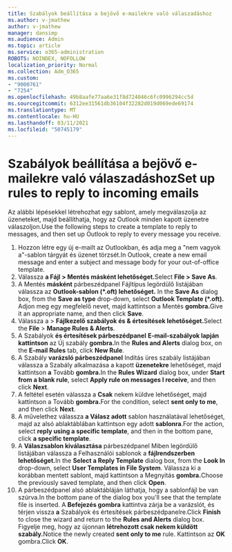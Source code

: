 ```yaml
---
title: Szabályok beállítása a bejövő e-mailekre való válaszadáshoz
ms.author: v-jmathew
author: v-jmathew
manager: dansimp
ms.audience: Admin
ms.topic: article
ms.service: o365-administration
ROBOTS: NOINDEX, NOFOLLOW
localization_priority: Normal
ms.collection: Adm_O365
ms.custom:
- "9000761"
- "7254"
ms.openlocfilehash: 49b8aafe77aa6e31f8d724046c6fc0996294cc5d
ms.sourcegitcommit: 6312ee31561db36104f32282d019d069ede69174
ms.translationtype: MT
ms.contentlocale: hu-HU
ms.lasthandoff: 03/11/2021
ms.locfileid: "50745179"
---
```

# <a name="set-up-rules-to-reply-to-incoming-emails"></a><span data-ttu-id="2da3d-102">Szabályok beállítása a bejövő e-mailekre való válaszadáshoz</span><span class="sxs-lookup"><span data-stu-id="2da3d-102">Set up rules to reply to incoming emails</span></span>

<span data-ttu-id="2da3d-103">Az alábbi lépésekkel létrehozhat egy sablont, amely megválaszolja az üzeneteket, majd beállíthatja, hogy az Outlook minden kapott üzenetre válaszoljon.</span><span class="sxs-lookup"><span data-stu-id="2da3d-103">Use the following steps to create a template to reply to messages, and then set up Outlook to reply to every message you receive.</span></span>

1. <span data-ttu-id="2da3d-104">Hozzon létre egy új e-mailt az Outlookban, és adja meg a "nem vagyok a"-sablon tárgyát és üzenet törzsét.</span><span class="sxs-lookup"><span data-stu-id="2da3d-104">In Outlook, create a new email message and enter a subject and message body for your out-of-office template.</span></span>
2. <span data-ttu-id="2da3d-105">Válassza **a Fájl > Mentés másként lehetőséget.**</span><span class="sxs-lookup"><span data-stu-id="2da3d-105">Select **File > Save As**.</span></span>
3. <span data-ttu-id="2da3d-106">A Mentés **másként** párbeszédpanel Fájltípus legördülő listájában válassza az **Outlook-sablon (\*.oft) lehetőséget.** </span><span class="sxs-lookup"><span data-stu-id="2da3d-106">In the **Save As** dialog box, from the **Save as type** drop-down, select **Outlook Template (\*.oft).**</span></span> <span data-ttu-id="2da3d-107">Adjon meg egy megfelelő nevet, majd kattintson a Mentés **gombra.**</span><span class="sxs-lookup"><span data-stu-id="2da3d-107">Give it an appropriate name, and then click **Save**.</span></span>
4. <span data-ttu-id="2da3d-108">Válassza a  >  **Fájlkezelő szabályok és & értesítések lehetőséget.**</span><span class="sxs-lookup"><span data-stu-id="2da3d-108">Select the **File** > **Manage Rules & Alerts**.</span></span>
5. <span data-ttu-id="2da3d-109">A Szabályok **és értesítések párbeszédpanel** **E-mail-szabályok lapján kattintson** az Új szabály **gombra.**</span><span class="sxs-lookup"><span data-stu-id="2da3d-109">In the **Rules and Alerts** dialog box, on the **E-mail Rules** tab, click **New Rule**.</span></span>
6. <span data-ttu-id="2da3d-110">A Szabály **varázsló párbeszédpanel** Indítás üres szabály listájában válassza a Szabály alkalmazása a kapott **üzenetekre** lehetőséget, majd kattintson **a** Tovább **gombra.**</span><span class="sxs-lookup"><span data-stu-id="2da3d-110">In the **Rules Wizard** dialog box, under **Start from a blank rule**, select **Apply rule on messages I receive**, and then click **Next**.</span></span>
7. <span data-ttu-id="2da3d-111">A feltétel esetén válassza a **Csak** nekem küldve lehetőséget, majd kattintson a Tovább **gombra.**</span><span class="sxs-lookup"><span data-stu-id="2da3d-111">For the condition, select **sent only to me**, and then click **Next**.</span></span>
8. <span data-ttu-id="2da3d-112">A művelethez válassza **a Válasz adott** sablon használatával lehetőséget, majd az alsó ablaktáblában kattintson egy adott **sablonra**.</span><span class="sxs-lookup"><span data-stu-id="2da3d-112">For the action, select **reply using a specific template**, and then in the bottom pane, click **a specific template**.</span></span>
9. <span data-ttu-id="2da3d-113">A **Válaszsablon kiválasztása** párbeszédpanel Miben  legördülő listájában válassza a Felhasználói sablonok a **fájlrendszerben lehetőséget.**</span><span class="sxs-lookup"><span data-stu-id="2da3d-113">In the **Select a Reply Template** dialog box, from the **Look In** drop-down, select **User Templates in File System**.</span></span> <span data-ttu-id="2da3d-114">Válassza ki a korábban mentett sablont, majd kattintson a Megnyitás **gombra.**</span><span class="sxs-lookup"><span data-stu-id="2da3d-114">Choose the previously saved template, and then click **Open**.</span></span>
10. <span data-ttu-id="2da3d-115">A párbeszédpanel alsó ablaktábláján láthatja, hogy a sablonfájl be van szúrva.</span><span class="sxs-lookup"><span data-stu-id="2da3d-115">In the bottom pane of the dialog box you'll see that the template file is inserted.</span></span> <span data-ttu-id="2da3d-116">A **Befejezés gombra** kattintva zárja be a varázslót, és térjen vissza **a** Szabályok és értesítések párbeszédpanelre.</span><span class="sxs-lookup"><span data-stu-id="2da3d-116">Click **Finish** to close the wizard and return to the **Rules and Alerts** dialog box.</span></span> <span data-ttu-id="2da3d-117">Figyelje meg, hogy az újonnan **létrehozott csak nekem küldött szabály.**</span><span class="sxs-lookup"><span data-stu-id="2da3d-117">Notice the newly created **sent only to me** rule.</span></span> <span data-ttu-id="2da3d-118">Kattintson az **OK** gombra.</span><span class="sxs-lookup"><span data-stu-id="2da3d-118">Click **OK**.</span></span>
